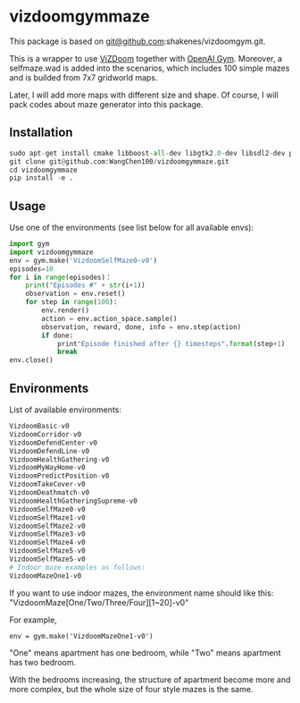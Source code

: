 # vizdoomgymmaze
This package is based on git@github.com:shakenes/vizdoomgym.git. 

This is a wrapper to use [ViZDoom](https://github.com/mwydmuch/ViZDoom "ViZDoom repository") together with [OpenAI Gym](https://github.com/openai/gym "OpenAI Gym repository"). Moreover, a selfmaze.wad is added into the scenarios, which includes 100 simple mazes and is builded from 7x7 gridworld maps.

Later, I will add more maps with different size and shape. Of course, I will pack codes about maze generator into this package.  

## Installation

```python
sudo apt-get install cmake libboost-all-dev libgtk2.0-dev libsdl2-dev python-numpy
git clone git@github.com:WangChen100/vizdoomgymmaze.git
cd vizdoomgymmaze
pip install -e .
```

## Usage

Use one of the environments (see list below for all available envs):
```python
import gym
import vizdoomgymmaze
env = gym.make('VizdoomSelfMaze0-v0')
episodes=10
for i in range(episodes)：
    print("Episodes #" + str(i+1))
    observation = env.reset()
    for step in range(100):
        env.render()
        action = env.action_space.sample()
        observation, reward, done, info = env.step(action)
        if done:
            print"Episode finished after {} timesteps".format(step+1)
            break
env.close()

```
 ## Environments
List of available environments:
```python
VizdoomBasic-v0
VizdoomCorridor-v0
VizdoomDefendCenter-v0
VizdoomDefendLine-v0
VizdoomHealthGathering-v0
VizdoomMyWayHome-v0
VizdoomPredictPosition-v0
VizdoomTakeCover-v0
VizdoomDeathmatch-v0
VizdoomHealthGatheringSupreme-v0
VizdoomSelfMaze0-v0
VizdoomSelfMaze1-v0
VizdoomSelfMaze2-v0
VizdoomSelfMaze3-v0
VizdoomSelfMaze4-v0
VizdoomSelfMaze5-v0
VizdoomSelfMaze5-v0
# Indoor maze examples as follows:
VizdoomMazeOne1-v0
```

If you want to use indoor mazes, the environment name should like this: "VizdoomMaze\[One/Two/Three/Four][1~20]-v0"

For example,

```env = gym.make('VizdoomMazeOne1-v0')```

"One" means apartment has one bedroom, while "Two" means apartment has two bedroom.

With the bedrooms increasing, the structure of apartment become more and more complex, but the whole size of four style mazes is the same.
